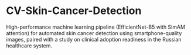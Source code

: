 # CV-Skin-Cancer-Detection
High-performance machine learning pipeline (EfficientNet-B5 with SimAM attention) for automated skin cancer detection using smartphone-quality images, paired with a study on clinical adoption readiness in the Russian healthcare system.
